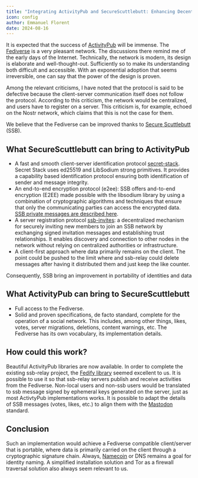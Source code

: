 ```yaml
---
title: "Integrating ActivityPub and SecureScuttlebutt: Enhancing Decentralized Social Networks"
icon: config
author: Emmanuel Florent
date: 2024-08-16
---
```


It is expected that the success of [ActivityPub](https://en.wikipedia.org/wiki/ActivityPub) will be immense. The  [Fediverse](https://en.wikipedia.org/wiki/Fediverse) is a very pleasant network.  The discussions there remind me of the early days of the Internet. Technically, the network is modern, its design is elaborate and well-thought-out. Sufficiently so to make its understanding both difficult and accessible. With an exponential adoption that seems irreversible, one can say that the power of the design is proven.

Among the relevant criticisms, I have noted that the protocol is said to be defective because the client-server communication itself does not follow the protocol. According to this criticism, the network would be centralized, and users have to register on a server.
This criticism is, for example, echoed on the Nostr network, which claims that this is not the case for them.

We believe that the Fediverse can be improved thanks to [Secure Scuttlebutt](https://en.wikipedia.org/wiki/Secure_Scuttlebutt) (SSB).


## What SecureScuttlebutt can bring to ActivityPub

- A fast and smooth client-server identification protocol [secret-stack](https://ssbc.github.io/scuttlebutt-protocol-guide/#peer-connections). Secret Stack uses ed25519 and LibSodium strong primitives. It provides a capability based identification protocol ensuring both identification of sender and message integrity.
- An end-to-end encryption protocol (e2ee): SSB offers and-to-end encryption (E2EE) made possible with the libsodium library by using a combination of cryptographic algorithms and techniques that ensure that only the communicating parties can access the encrypted data. [SSB private messages are described here](https://ssbc.github.io/scuttlebutt-protocol-guide/#private-messages).
- A server registration protocol [ssb-invites](https://ssbc.github.io/scuttlebutt-protocol-guide/#invites): a decentralized mechanism for securely inviting new members to join an SSB network by exchanging signed invitation messages and establishing trust relationships. It enables discovery and connection to other nodes in the network without relying on centralized authorities or infrastructure. 
- A client-first approach where data primarily remains on the client. The point could be pushed to the limit where and ssb-relay could delete messages after having it distributed them and just keep the like counter.

Consequently, SSB bring an improvement in portability of identities and data

## What ActivityPub can bring to SecureScuttlebutt

- Full access to the Fediverse.
- Solid and proven specifications, de facto standard, complete for the operation of a social network. This includes, among other things, likes, votes, server migrations, deletions, content warnings, etc. The Fediverse has its own vocabulary, its implementation details.

## How could this work?

Beautiful ActivityPub libraries are now available. In order to complete the existing ssb-relay project, the [Fedify library](https://fedify.dev/) seemed excellent to us. It is possible to use it so that ssb-relay servers publish and receive activities from the Fediverse.
Non-local users and non-ssb users would be translated to ssb message signed by ephemeral keys generated on the server, just as most ActivtyPub implementations works.
It is possible to adapt the details of SSB messages (votes, likes, etc.) to align them with the [Mastodon](https://en.wikipedia.org/wiki/Mastodon) standard.

## Conclusion

Such an implementation would achieve a Fediverse compatible client/server that is portable, where data is primarily carried on the client through a cryptographic signature chain. Always, [Namecoin](https://en.wikipedia.org/wiki/Namecoin#Uses) or DNS remains a goal for identity naming.
A simplified installation solution and Tor as a firewall traversal solution also always seem relevant to us.


